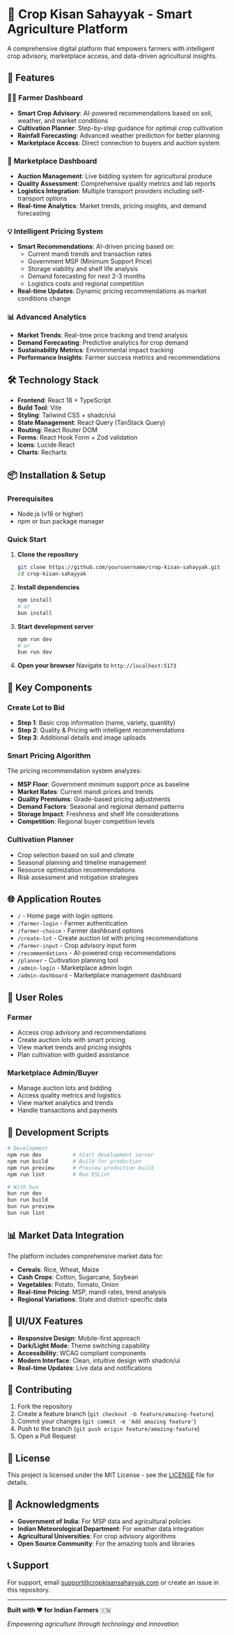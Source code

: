 # 🌾 Crop Kisan Sahayyak - Smart Agriculture Platform

A comprehensive digital platform that empowers farmers with intelligent crop advisory, marketplace access, and data-driven agricultural insights.

## 🚀 Features

### 👨‍🌾 **Farmer Dashboard**
- **Smart Crop Advisory**: AI-powered recommendations based on soil, weather, and market conditions
- **Cultivation Planner**: Step-by-step guidance for optimal crop cultivation
- **Rainfall Forecasting**: Advanced weather prediction for better planning
- **Marketplace Access**: Direct connection to buyers and auction system

### 🏢 **Marketplace Dashboard**
- **Auction Management**: Live bidding system for agricultural produce
- **Quality Assessment**: Comprehensive quality metrics and lab reports
- **Logistics Integration**: Multiple transport providers including self-transport options
- **Real-time Analytics**: Market trends, pricing insights, and demand forecasting

### 💡 **Intelligent Pricing System**
- **Smart Recommendations**: AI-driven pricing based on:
  - Current mandi trends and transaction rates
  - Government MSP (Minimum Support Price)
  - Storage viability and shelf life analysis
  - Demand forecasting for next 2-3 months
  - Logistics costs and regional competition
- **Real-time Updates**: Dynamic pricing recommendations as market conditions change

### 📊 **Advanced Analytics**
- **Market Trends**: Real-time price tracking and trend analysis
- **Demand Forecasting**: Predictive analytics for crop demand
- **Sustainability Metrics**: Environmental impact tracking
- **Performance Insights**: Farmer success metrics and recommendations

## 🛠️ Technology Stack

- **Frontend**: React 18 + TypeScript
- **Build Tool**: Vite
- **Styling**: Tailwind CSS + shadcn/ui
- **State Management**: React Query (TanStack Query)
- **Routing**: React Router DOM
- **Forms**: React Hook Form + Zod validation
- **Icons**: Lucide React
- **Charts**: Recharts

## 📦 Installation & Setup

### Prerequisites
- Node.js (v16 or higher)
- npm or bun package manager

### Quick Start

1. **Clone the repository**
   ```bash
   git clone https://github.com/yourusername/crop-kisan-sahayyak.git
   cd crop-kisan-sahayyak
   ```

2. **Install dependencies**
   ```bash
   npm install
   # or
   bun install
   ```

3. **Start development server**
   ```bash
   npm run dev
   # or
   bun run dev
   ```

4. **Open your browser**
   Navigate to `http://localhost:5173`

## 🎯 Key Components

### **Create Lot to Bid**
- **Step 1**: Basic crop information (name, variety, quantity)
- **Step 2**: Quality & Pricing with intelligent recommendations
- **Step 3**: Additional details and image uploads

### **Smart Pricing Algorithm**
The pricing recommendation system analyzes:
- **MSP Floor**: Government minimum support price as baseline
- **Market Rates**: Current mandi prices and trends
- **Quality Premiums**: Grade-based pricing adjustments
- **Demand Factors**: Seasonal and regional demand patterns
- **Storage Impact**: Freshness and shelf life considerations
- **Competition**: Regional buyer competition levels

### **Cultivation Planner**
- Crop selection based on soil and climate
- Seasonal planning and timeline management
- Resource optimization recommendations
- Risk assessment and mitigation strategies

## 🌐 Application Routes

- `/` - Home page with login options
- `/farmer-login` - Farmer authentication
- `/farmer-choice` - Farmer dashboard options
- `/create-lot` - Create auction lot with pricing recommendations
- `/farmer-input` - Crop advisory input form
- `/recommendations` - AI-powered crop recommendations
- `/planner` - Cultivation planning tool
- `/admin-login` - Marketplace admin login
- `/admin-dashboard` - Marketplace management dashboard

## 📱 User Roles

### **Farmer**
- Access crop advisory and recommendations
- Create auction lots with smart pricing
- View market trends and pricing insights
- Plan cultivation with guided assistance

### **Marketplace Admin/Buyer**
- Manage auction lots and bidding
- Access quality metrics and logistics
- View market analytics and trends
- Handle transactions and payments

## 🔧 Development Scripts

```bash
# Development
npm run dev          # Start development server
npm run build        # Build for production
npm run preview      # Preview production build
npm run lint         # Run ESLint

# With bun
bun run dev
bun run build
bun run preview
bun run lint
```

## 📊 Market Data Integration

The platform includes comprehensive market data for:
- **Cereals**: Rice, Wheat, Maize
- **Cash Crops**: Cotton, Sugarcane, Soybean
- **Vegetables**: Potato, Tomato, Onion
- **Real-time Pricing**: MSP, mandi rates, trend analysis
- **Regional Variations**: State and district-specific data

## 🎨 UI/UX Features

- **Responsive Design**: Mobile-first approach
- **Dark/Light Mode**: Theme switching capability
- **Accessibility**: WCAG compliant components
- **Modern Interface**: Clean, intuitive design with shadcn/ui
- **Real-time Updates**: Live data and notifications

## 🤝 Contributing

1. Fork the repository
2. Create a feature branch (`git checkout -b feature/amazing-feature`)
3. Commit your changes (`git commit -m 'Add amazing feature'`)
4. Push to the branch (`git push origin feature/amazing-feature`)
5. Open a Pull Request

## 📄 License

This project is licensed under the MIT License - see the [LICENSE](LICENSE) file for details.

## 🙏 Acknowledgments

- **Government of India**: For MSP data and agricultural policies
- **Indian Meteorological Department**: For weather data integration
- **Agricultural Universities**: For crop advisory algorithms
- **Open Source Community**: For the amazing tools and libraries

## 📞 Support

For support, email support@cropkisansahayyak.com or create an issue in this repository.

---

**Built with ❤️ for Indian Farmers** 🇮🇳

*Empowering agriculture through technology and innovation*